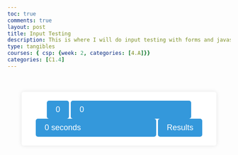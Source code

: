 ```yaml
---
toc: true
comments: true
layout: post
title: Input Testing
description: This is where I will do input testing with forms and javascript
type: tangibles
courses: { csp: {week: 2, categories: [4.A]}}
categories: [C1.4]
---
```

<html lang = "en">
<head>

<style>
body {
    background-image: url('images/gray-cubes.jpg'); 
    background-repeat: no-repeat;
    background-size: cover;
    min-height: 325vh

}

form {
    text-align: center;
    margin: 50px auto;
    max-width: 400px;
    padding: 20px;
    background-color: #fff;
    border-radius: 5px;
    box-shadow: 0 0 10px rgba(0, 0, 0, 0.1);
}
input{
    padding: 10px 20px;
    font-size: 18px;
    background-color: #3498db;
    color: #fff;
    border: none;
    border-radius: 5px;
    cursor: pointer;
}


#calc{
width: 250px;
border: 5px solid black;
	border-radius: 3px;
	padding: 20px;
	margin: auto;
}

</style>
<html>
<body>
<p id = timer></p>
<script>
    var num = 0;
    var startTime = 0;
    var isTestRunning = false;
    function startTest() {
        if (!isTestRunning) {
            num = 0;
            startTime = Date.now();
            isTestRunning = true;
            document.getElementById('startButton').innerHTML = 'Click!';
        } else {
            num++;
            document.getElementById('add').value = String(num);
            var currentTime = Date.now();
            var timeElapsed = (currentTime - startTime) / 1000; // Convert to seconds
            document.getElementById('timePassed').value = timeElapsed.toFixed(2) + ' seconds';
        }
        }
    function endTest() {
        isTestRunning = false;
        var endTime = Date.now();
        var timeElapsed = (endTime - startTime) / 1000; // Convert to seconds
        var clickSpeed = num / timeElapsed;
        alert('Click Speed: ' + clickSpeed.toFixed(2) + ' clicks per second');
        document.getElementById('startButton').innerHTML = 'Start';
        document.getElementById('add').value = '0';
    }
</script>
<form NAME="myform">
    <input TYPE="button" NAME="click" VALUE="0" id="startButton" onclick="startTest()">
    <input TYPE="text" ID="add" NAME="result" VALUE="0">
    <input TYPE="text" ID="timePassed" NAME="time" VALUE="0 seconds">
    <input TYPE="button" VALUE="Results" onclick="endTest()">
</form>
